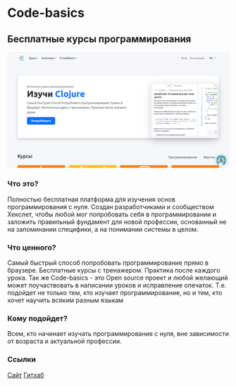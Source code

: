 # Code-basics
## Бесплатные курсы программирования
![image](code-basics.png)

### Что это?
Полностью бесплатная платформа для изучения основ программирования с нуля. Создан разработчиками и сообществом Хекслет, чтобы любой мог попробовать себя в программировании и заложить правильный фундамент для новой профессии, основанный не на запоминании специфики, а на понимании системы в целом.

### Что ценного?
Самый быстрый способ попробовать программирование прямо в браузере. Бесплатные курсы с тренажером. Практика после каждого урока. Так же Code-basics - это Open source проект и любой желающий может поучаствовать в написании уроков и исправление опечаток. Т.е. подойдет не только тем, кто изучает программирование, но и тем, кто хочет научить всяким разным языкам

### Кому подойдет?
Всем, кто начинает изучать программирование с нуля, вне зависимости от возраста и актуальной профессии.

### Ссылки
[Сайт](https://code-basics.com/ru)
[Гитхаб](https://github.com/hexlet-basics)